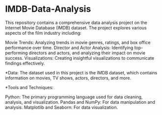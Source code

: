 # IMDB-Data-Analysis
This repository contains a comprehensive data analysis project on the Internet Movie Database (IMDB) dataset. The project explores various aspects of the film industry including:

Movie Trends: Analyzing trends in movie genres, ratings, and box office performance over time.
Director and Actor Analysis: Identifying top-performing directors and actors, and analyzing their impact on movie success.
Visualizations: Creating insightful visualizations to communicate findings effectively.

*Data:
The dataset used in this project is the IMDB dataset, which contains information on movies, TV shows, actors, directors, and more.

*Tools and Techniques:

Python: The primary programming language used for data cleaning, analysis, and visualization.
Pandas and NumPy: For data manipulation and analysis.
Matplotlib and Seaborn: For data visualization.

